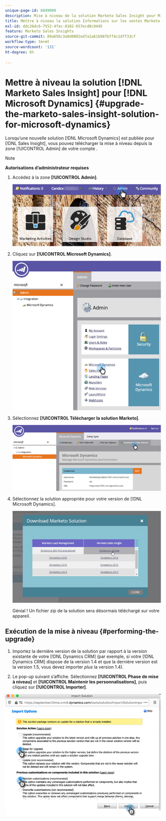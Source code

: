 ```yaml
---
unique-page-id: 6849099
description: Mise à niveau de la solution Marketo Sales Insight pour Microsoft Dynamics - Documents Marketo - Documentation du produit
title: Mettre à niveau la solution Informations sur les ventes Marketo pour Microsoft Dynamics
exl-id: ddc26dc6-7552-4fac-8102-657ecd8c9445
feature: Marketo Sales Insights
source-git-commit: 09a656c3a0d0002edfa1a61b987bff4c1dff33cf
workflow-type: tm+mt
source-wordcount: '131'
ht-degree: 6%

---
```


# Mettre à niveau la solution [!DNL Marketo Sales Insight] pour [!DNL Microsoft Dynamics] {#upgrade-the-marketo-sales-insight-solution-for-microsoft-dynamics}

Lorsqu’une nouvelle solution [!DNL Microsoft Dynamics] est publiée pour [!DNL Sales Insight], vous pouvez télécharger la mise à niveau depuis la zone [!UICONTROL Admin] de votre compte .

>[!NOTE]
>
>**Autorisations d’administrateur requises**

1. Accédez à la zone **[!UICONTROL Admin]**.

   ![](assets/upgrade-the-marketo-sales-insight-solution-for-microsoft-dynamics-1.png)

1. Cliquez sur **[!UICONTROL Microsoft Dynamics]**.

   ![](assets/upgrade-the-marketo-sales-insight-solution-for-microsoft-dynamics-2.png)

1. Sélectionnez **[!UICONTROL Télécharger la solution Marketo]**.

   ![](assets/upgrade-the-marketo-sales-insight-solution-for-microsoft-dynamics-3.png)

1. Sélectionnez la solution appropriée pour votre version de [!DNL Microsoft Dynamics].

   ![](assets/upgrade-the-marketo-sales-insight-solution-for-microsoft-dynamics-4.png)

   Génial ! Un fichier zip de la solution sera désormais téléchargé sur votre appareil.

## Exécution de la mise à niveau {#performing-the-upgrade}

1. Importez la dernière version de la solution par rapport à la version existante de votre [!DNL Dynamics CRM] (par exemple, si votre [!DNL Dynamics CRM] dispose de la version 1.4 et que la dernière version est la version 1.5, vous devez importer _plus_ la version 1.4).

2. Le pop-up suivant s’affiche. Sélectionnez **[!UICONTROL Phase de mise à niveau]** et **[!UICONTROL Maintenir les personnalisations]**, puis cliquez sur **[!UICONTROL Importer]**.

![](assets/upgrade-the-marketo-sales-insight-solution-for-microsoft-dynamics-5.png)
